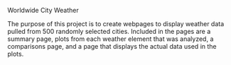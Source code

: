 Worldwide City Weather

The purpose of this project is to create webpages to display weather data pulled from 500 randomly selected cities. Included in the pages are a summary page, plots from each weather element that was analyzed, a comparisons page, and a page that displays the actual data used in the plots. 
